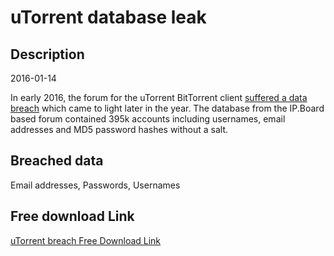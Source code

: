 # uTorrent database leak

## Description

2016-01-14

In early 2016, the forum for the uTorrent BitTorrent client <a href="https://torrentfreak.com/utorrent-forums-hacked-passwords-compromised-160608/" target="_blank" rel="noopener">suffered a data breach</a> which came to light later in the year. The database from the IP.Board based forum contained 395k accounts including usernames, email addresses and MD5 password hashes without a salt.

## Breached data

Email addresses, Passwords, Usernames

## Free download Link

[uTorrent breach Free Download Link](https://link-to.net/1229997/449.5965392333042/dynamic/?r=aHR0cHM6Ly93d3cubWVkaWFmaXJlLmNvbS92aWV3L0tKSk5QdWxUaXJhRkY2dy91dG9ycmVudC5jb20vZmlsZQ==)